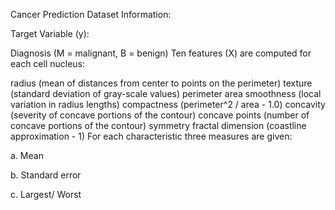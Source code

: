Cancer Prediction
Dataset Information:

Target Variable (y):

Diagnosis (M = malignant, B = benign)
Ten features (X) are computed for each cell nucleus:

radius (mean of distances from center to points on the perimeter)
texture (standard deviation of gray-scale values)
perimeter
area
smoothness (local variation in radius lengths)
compactness (perimeter^2 / area - 1.0)
concavity (severity of concave portions of the contour)
concave points (number of concave portions of the contour)
symmetry
fractal dimension (coastline approximation - 1)
For each characteristic three measures are given:

a. Mean

b. Standard error

c. Largest/ Worst
